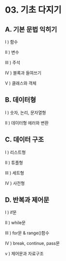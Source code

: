# 03. 기초 다지기

## A. 기본 문법 익히기

I ) 함수

II ) 변수

III ) 주석  

IV ) 블록과 들여쓰기  

V ) 클래스와 객체

## B. 데이터형

I ) 숫자, 논리, 문자열형  

II ) 데이터형 에러와 변환

## C. 데이터 구조

I ) 리스트형  

II ) 튜플형  

III ) 세트형  

IV ) 사전형

## D. 반복과 제어문

I ) if문  

II ) while문  

III ) for문 & range()함수  

IV ) break, continue, pass문  

v ) 제어문과 자료구조